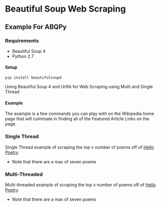 # Beautiful Soup Web Scraping
## Example For ABQPy

### Requirements
* Beautiful Soup 4
* Python 2.7

#### Setup
```
pip install beautifulsoup4
```

Using Beautiful Soup 4 and Urllib for Web Scraping using Multi and Single Thread

#### Example
The example is a few commands you can play with on the Wikipedia home page that will culminate in finding all of the Featured Article Links on the page.

### Single Thread
Single Thread example of scraping the top x number of poems off of [Hello Poetry](www.hellopoetry.com)
* Note that there are a max of seven poems

### Multi-Threaded
Multi-threaded example of scraping the top x number of poems off of [Hello Poetry](www.hellopoetry.com)
* Note that there are a max of seven poems
